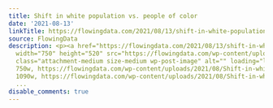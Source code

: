 ```yaml
---
title: Shift in white population vs. people of color
date: '2021-08-13'
linkTitle: https://flowingdata.com/2021/08/13/shift-in-white-population-vs-people-of-color/
source: FlowingData
description: <p><a href="https://flowingdata.com/2021/08/13/shift-in-white-population-vs-people-of-color/"><img
  width="750" height="520" src="https://flowingdata.com/wp-content/uploads/2021/08/Shift-in-white-and-people-of-color-750x520.png"
  class="attachment-medium size-medium wp-post-image" alt="" loading="lazy" srcset="https://flowingdata.com/wp-content/uploads/2021/08/Shift-in-white-and-people-of-color-750x520.png
  750w, https://flowingdata.com/wp-content/uploads/2021/08/Shift-in-white-and-people-of-color-1090x756.png
  1090w, https://flowingdata.com/wp-content/uploads/2021/08/Shift-in-white-and-people-of-
  ...
disable_comments: true
---
```

<p><a href="https://flowingdata.com/2021/08/13/shift-in-white-population-vs-people-of-color/"><img width="750" height="520" src="https://flowingdata.com/wp-content/uploads/2021/08/Shift-in-white-and-people-of-color-750x520.png" class="attachment-medium size-medium wp-post-image" alt="" loading="lazy" srcset="https://flowingdata.com/wp-content/uploads/2021/08/Shift-in-white-and-people-of-color-750x520.png 750w, https://flowingdata.com/wp-content/uploads/2021/08/Shift-in-white-and-people-of-color-1090x756.png 1090w, https://flowingdata.com/wp-content/uploads/2021/08/Shift-in-white-and-people-of- ...